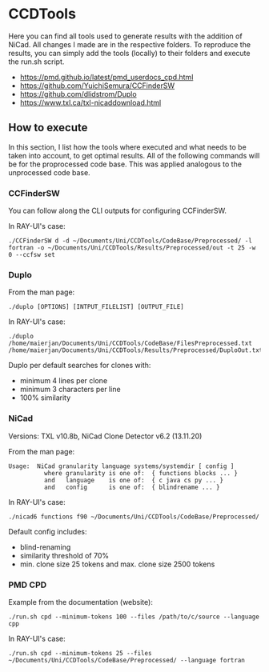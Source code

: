 # CCDTools
Here you can find all tools used to generate results with the addition of NiCad. All changes I made are in the respective folders. To reproduce the results, you can simply add the tools (locally) to their folders and execute the run.sh script.

- https://pmd.github.io/latest/pmd_userdocs_cpd.html
- https://github.com/YuichiSemura/CCFinderSW
- https://github.com/dlidstrom/Duplo
- https://www.txl.ca/txl-nicaddownload.html

## How to execute
In this section, I list how the tools where executed and what needs to be taken into account, to get optimal results. All of the following commands will be for the proprocessed code base. This was applied analogous to the unprocessed code base.

### CCFinderSW
You can follow along the CLI outputs for configuring CCFinderSW.

In RAY-UI's case:
```
./CCFinderSW d -d ~/Documents/Uni/CCDTools/CodeBase/Preprocessed/ -l fortran -o ~/Documents/Uni/CCDTools/Results/Preprocessed/out -t 25 -w 0 --ccfsw set
```


### Duplo
From the man page:
```
./duplo [OPTIONS] [INTPUT_FILELIST] [OUTPUT_FILE]
```
In RAY-UI's case:
```
./duplo /home/maierjan/Documents/Uni/CCDTools/CodeBase/FilesPreprocessed.txt /home/maierjan/Documents/Uni/CCDTools/Results/Preprocessed/DuploOut.txt
```

Duplo per default searches for clones with:
 - minimum 4 lines per clone
 - minimum 3 characters per line
 - 100% similarity


### NiCad

Versions: TXL v10.8b, NiCad Clone Detector v6.2 (13.11.20)


From the man page:
```
Usage:  NiCad granularity language systems/systemdir [ config ]
          where granularity is one of:  { functions blocks ... }
          and   language    is one of:  { c java cs py ... }
          and   config      is one of:  { blindrename ... }
```
In RAY-UI's case:
```
./nicad6 functions f90 ~/Documents/Uni/CCDTools/CodeBase/Preprocessed/
```

Default config includes:
 - blind-renaming
 - similarity threshold of 70%
 - min. clone size 25 tokens and max. clone size 2500 tokens


### PMD CPD
Example from the documentation (website):
```
./run.sh cpd --minimum-tokens 100 --files /path/to/c/source --language cpp
```
In RAY-UI's case:
```
./run.sh cpd --minimum-tokens 25 --files ~/Documents/Uni/CCDTools/CodeBase/Preprocessed/ --language fortran
```

